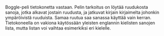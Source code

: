 Boggle-peli tietokonetta vastaan. Pelin tarkoitus on löytää ruudukosta sanoja, jotka alkavat jostain ruudusta, ja jatkuvat kirjain kirjaimelta johonkin ympäröivistä ruuduista. Samaa ruutua saa sanassa käyttää vain kerran. Tietokoneella on vakiona käytössään yleisten englannin kielisten sanojen lista, mutta listan voi vaihtaa esimerkiksi eri kielelle.
